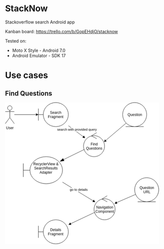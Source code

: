 # StackNow
Stackoverflow search Android app

Kanban board: https://trello.com/b/GopEHdjO/stacknow

Tested on:
- Moto X Style - Android 7.0
- Android Emulator - SDK 17

# Use cases
## Find Questions
![Image of Model](StackNow.png)
